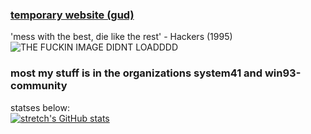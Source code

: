 ### [temporary website (gud)](https://dev.page/its-pablo)
'mess with the best, die like the rest' - Hackers (1995)  
![THE FUCKIN IMAGE DIDNT LOADDDD](https://komarev.com/ghpvc/?username=its-pablo)
### **most my stuff is in the organizations system41 and win93-community**

statses below:  
[![stretch's GitHub stats](https://github-readme-stats.vercel.app/api?username=its-pablo)](https://github.com/anuraghazra/github-readme-stats)
